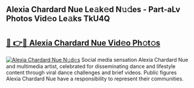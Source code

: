 ## Alexia Chardard Nue Le𝚊k𝚎d N𝚞𝚍es - Part-aLv Photos Vid𝚎o Le𝚊ks TkU4Q

# <h2><a href="http://fb8wzb.evod.top/?m=Alexia+Chardard+Nue">🔗 👉🔴 Alexia Chardard Nue Vid𝚎o Ph𝚘t𝚘s</a></h2>

[![Alexia Chardard Nue N𝚞d𝚎s](https://i.imgur.com/8V9OHl7.gif)](http://fb8wzb.evod.top/?m=Alexia+Chardard+Nue)
Social media sensation Alexia Chardard Nue and multimedia artist, celebrated for disseminating dance and lifestyle content through viral dance challenges and brief videos. Public figures Alexia Chardard Nue have a responsibility to represent their communities. 
